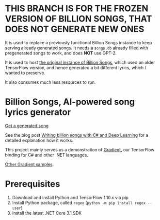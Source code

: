 # THIS BRANCH IS FOR THE FROZEN VERSION OF BILLION SONGS, THAT DOES NOT GENERATE NEW ONES

It is used to replace a previously functional Billion Songs instance
to keep serving already generated songs. It needs a `songs.db` already
filled with pregenerated songs to work, and does **NOT** use GPT-2.

It is used to host [the original instance of Billion Songs](http://billion.dev.losttech.software:2095/),
which used an older TensorFlow version, and hence generated a bit different lyrics,
which I wanted to preserve.

It also consumes much less resources to run.

# Billion Songs, AI-powered song lyrics generator

[Get a generated song](http://billion.dev.losttech.software:2095/)

See the blog post
[Writing billion songs with C# and Deep Learning](https://habr.com/post/453232/)
for a detailed explanation how it works.

This project mainly serves as a demonstration of
[Gradient](https://losttech.software/gradient.html),
our TensorFlow binding for C# and other .NET languages.

[Other Gradient samples](https://github.com/losttech/Gradient-Samples).

# Prerequisites

1. Download and install Python and TensorFlow 1.10.x via pip
2. Install Python package, called `regex` (`python -m pip install regex --user`)
3. Install the latest .NET Core 3.1 SDK
